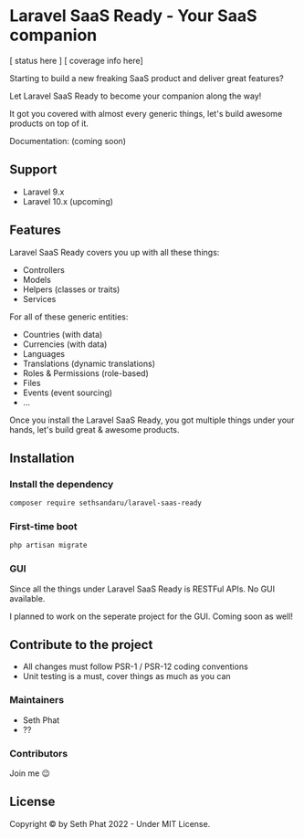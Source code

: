 # Laravel SaaS Ready - Your SaaS companion

[ status here ] [ coverage info here]

Starting to build a new freaking SaaS product and deliver great features? 

Let Laravel SaaS Ready to become your companion along the way!

It got you covered with almost every generic things, let's build awesome products on top of it.

Documentation: (coming soon)

## Support

- Laravel 9.x
- Laravel 10.x (upcoming)

## Features

Laravel SaaS Ready covers you up with all these things:

- Controllers
- Models
- Helpers (classes or traits)
- Services

For all of these generic entities:

- Countries (with data)
- Currencies (with data)
- Languages
- Translations (dynamic translations)
- Roles & Permissions (role-based)
- Files
- Events (event sourcing)
- ...

Once you install the Laravel SaaS Ready, you got multiple things under your hands, let's build great & awesome products.

## Installation

### Install the dependency
```bash
composer require sethsandaru/laravel-saas-ready
```

### First-time boot

```bash
php artisan migrate
```

### GUI

Since all the things under Laravel SaaS Ready is RESTFul APIs. No GUI available.

I planned to work on the seperate project for the GUI. Coming soon as well!

## Contribute to the project

- All changes must follow PSR-1 / PSR-12 coding conventions
- Unit testing is a must, cover things as much as you can

### Maintainers

- Seth Phat
- ??

### Contributors

Join me :wink:

## License

Copyright &copy; by Seth Phat 2022 - Under MIT License.
